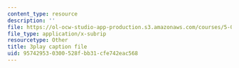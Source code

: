 ```yaml
---
content_type: resource
description: ''
file: https://ol-ocw-studio-app-production.s3.amazonaws.com/courses/5-07sc-biological-chemistry-i-fall-2013/957429530300528fbb31cfe742eac568_345Wz_7CrN4.vtt
file_type: application/x-subrip
resourcetype: Other
title: 3play caption file
uid: 95742953-0300-528f-bb31-cfe742eac568
---
```

